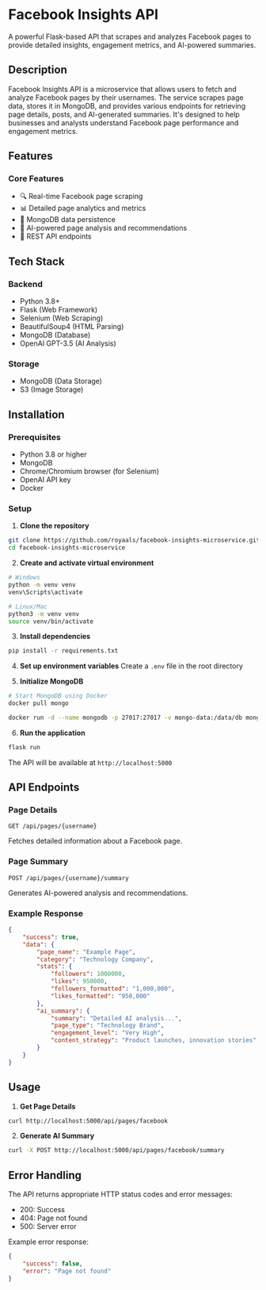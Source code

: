 # Facebook Insights API

A powerful Flask-based API that scrapes and analyzes Facebook pages to provide detailed insights, engagement metrics, and AI-powered summaries.

## Description

Facebook Insights API is a microservice that allows users to fetch and analyze Facebook pages by their usernames. The service scrapes page data, stores it in MongoDB, and provides various endpoints for retrieving page details, posts, and AI-generated summaries. It's designed to help businesses and analysts understand Facebook page performance and engagement metrics.

## Features

### Core Features
- 🔍 Real-time Facebook page scraping
- 📊 Detailed page analytics and metrics
- 💾 MongoDB data persistence
- 🤖 AI-powered page analysis and recommendations
- 📱 REST API endpoints

## Tech Stack

### Backend
- Python 3.8+
- Flask (Web Framework)
- Selenium (Web Scraping)
- BeautifulSoup4 (HTML Parsing)
- MongoDB (Database)
- OpenAI GPT-3.5 (AI Analysis)

### Storage
- MongoDB (Data Storage)
- S3 (Image Storage)

## Installation

### Prerequisites
- Python 3.8 or higher
- MongoDB
- Chrome/Chromium browser (for Selenium)
- OpenAI API key
- Docker

### Setup

1. **Clone the repository**
```bash
git clone https://github.com/royaals/facebook-insights-microservice.git
cd facebook-insights-microservice
```

2. **Create and activate virtual environment**
```bash
# Windows
python -m venv venv
venv\Scripts\activate

# Linux/Mac
python3 -m venv venv
source venv/bin/activate
```

3. **Install dependencies**
```bash
pip install -r requirements.txt
```

4. **Set up environment variables**
Create a `.env` file in the root directory

5. **Initialize MongoDB**
```bash
# Start MongoDB using Docker
docker pull mongo

docker run -d --name mongodb -p 27017:27017 -v mongo-data:/data/db mongo
```

6. **Run the application**
```bash
flask run 
```

The API will be available at `http://localhost:5000`

## API Endpoints

### Page Details
```http
GET /api/pages/{username}
```
Fetches detailed information about a Facebook page.

### Page Summary
```http
POST /api/pages/{username}/summary
```
Generates AI-powered analysis and recommendations.

### Example Response
```json
{
    "success": true,
    "data": {
        "page_name": "Example Page",
        "category": "Technology Company",
        "stats": {
            "followers": 1000000,
            "likes": 950000,
            "followers_formatted": "1,000,000",
            "likes_formatted": "950,000"
        },
        "ai_summary": {
            "summary": "Detailed AI analysis...",
            "page_type": "Technology Brand",
            "engagement_level": "Very High",
            "content_strategy": "Product launches, innovation stories"
        }
    }
}
```

## Usage

1. **Get Page Details**
```bash
curl http://localhost:5000/api/pages/facebook
```

2. **Generate AI Summary**
```bash
curl -X POST http://localhost:5000/api/pages/facebook/summary
```

## Error Handling

The API returns appropriate HTTP status codes and error messages:
- 200: Success
- 404: Page not found
- 500: Server error

Example error response:
```json
{
    "success": false,
    "error": "Page not found"
}
```

